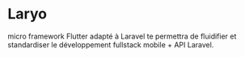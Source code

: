 # Laryo
micro framework Flutter adapté à Laravel te permettra de fluidifier et standardiser le développement fullstack mobile + API Laravel.
